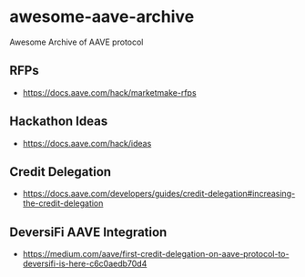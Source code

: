# awesome-aave-archive
Awesome Archive of AAVE protocol

## RFPs
- https://docs.aave.com/hack/marketmake-rfps

## Hackathon Ideas
- https://docs.aave.com/hack/ideas

## Credit Delegation
- https://docs.aave.com/developers/guides/credit-delegation#increasing-the-credit-delegation

## DeversiFi AAVE Integration
- https://medium.com/aave/first-credit-delegation-on-aave-protocol-to-deversifi-is-here-c6c0aedb70d4

